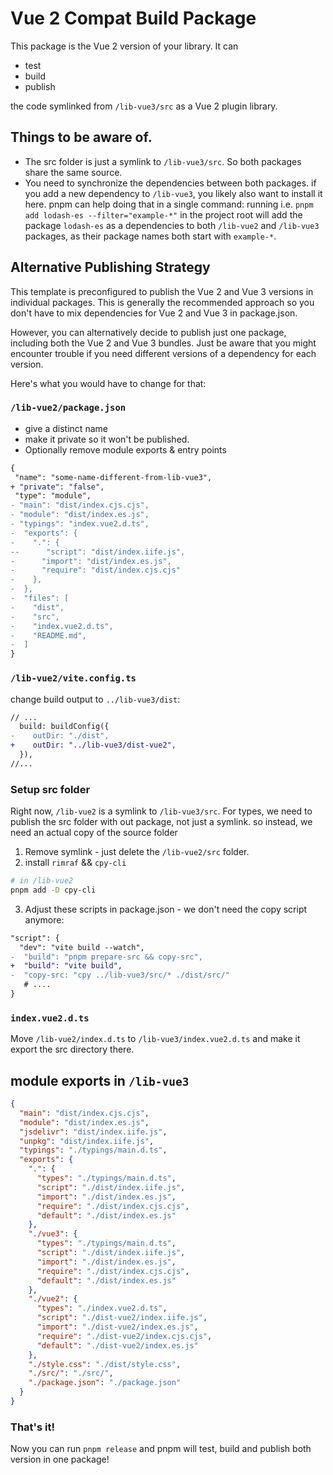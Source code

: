 # Vue 2 Compat Build Package

This package is the Vue 2 version of your library. It can

- test
- build
- publish

the code symlinked from `/lib-vue3/src` as a Vue 2 plugin library.

## Things to be aware of.

- The src folder is just a symlink to `/lib-vue3/src`. So both packages share the same source.
- You need to synchronize the dependencies between both packages. if you add a new dependency to `/lib-vue3`, you likely also want to install it here. pnpm can help doing that in a single command: running i.e. `pnpm add lodash-es --filter="example-*"` in the project root will add the package `lodash-es` as a dependencies to both `/lib-vue2` and `/lib-vue3` packages, as their package names both start with `example-*`.

## Alternative Publishing Strategy

This template is preconfigured to publish the Vue 2 and Vue 3 versions in individual packages. This is generally the recommended approach so you don't have to mix dependencies for Vue 2 and Vue 3 in package.json.

However, you can alternatively decide to publish just one package, including both the Vue 2 and Vue 3 bundles. Just be aware that you might encounter trouble if you need different versions of a dependency for each version.

Here's what you would have to change for that:

### `/lib-vue2/package.json`

- give a distinct name
- make it private so it won't be published.
- Optionally remove module exports & entry points

```diff
{
 "name": "some-name-different-from-lib-vue3",
+ "private": "false",
 "type": "module",
- "main": "dist/index.cjs.cjs",
- "module": "dist/index.es.js",
- "typings": "index.vue2.d.ts",
-  "exports": {
-    ".": {
--      "script": "dist/index.iife.js",
-      "import": "dist/index.es.js",
-      "require": "dist/index.cjs.cjs"
-    },
-  },
-  "files": [
-    "dist",
-    "src",
-    "index.vue2.d.ts",
-    "README.md",
-  ]
}
```

### `/lib-vue2/vite.config.ts`

change build output to `../lib-vue3/dist`:

```diff
// ...
  build: buildConfig({
-    outDir: "./dist",
+    outDir: "../lib-vue3/dist-vue2",
  }),
//...
```

### Setup src folder

Right now, `/lib-vue2` is a symlink to `/lib-vue3/src`. For types, we need to publish the src folder with out package, not just a symlink. so instead, we need an actual copy of the source folder

1. Remove symlink - just delete the `/lib-vue2/src` folder.
2. install `rimraf` && `cpy-cli`

```bash
# in /lib-vue2
pnpm add -D cpy-cli
```

3. Adjust these scripts in package.json - we don't need the copy script anymore:

```diff
"script": {
  "dev": "vite build --watch",
-  "build": "pnpm prepare-src && copy-src",
+  "build": "vite build",
-  "copy-src: "cpy ../lib-vue3/src/* ./dist/src/"
   # ....
}
```

### `index.vue2.d.ts`

Move `/lib-vue2/index.d.ts` to `/lib-vue3/index.vue2.d.ts` and make it export the src directory there.

## module exports in `/lib-vue3`

```json
{
  "main": "dist/index.cjs.cjs",
  "module": "dist/index.es.js",
  "jsdelivr": "dist/index.iife.js",
  "unpkg": "dist/index.iife.js",
  "typings": "./typings/main.d.ts",
  "exports": {
    ".": {
      "types": "./typings/main.d.ts",
      "script": "./dist/index.iife.js",
      "import": "./dist/index.es.js",
      "require": "./dist/index.cjs.cjs",
      "default": "./dist/index.es.js"
    },
    "./vue3": {
      "types": "./typings/main.d.ts",
      "script": "./dist/index.iife.js",
      "import": "./dist/index.es.js",
      "require": "./dist/index.cjs.cjs",
      "default": "./dist/index.es.js"
    },
    "./vue2": {
      "types": "./index.vue2.d.ts",
      "script": "./dist-vue2/index.iife.js",
      "import": "./dist-vue2/index.es.js",
      "require": "./dist-vue2/index.cjs.cjs",
      "default": "./dist-vue2/index.es.js"
    },
    "./style.css": "./dist/style.css",
    "./src/": "./src/",
    "./package.json": "./package.json"
  }
}
```

### That's it!

Now you can run `pnpm release` and pnpm will test, build and publish both version in one package!
